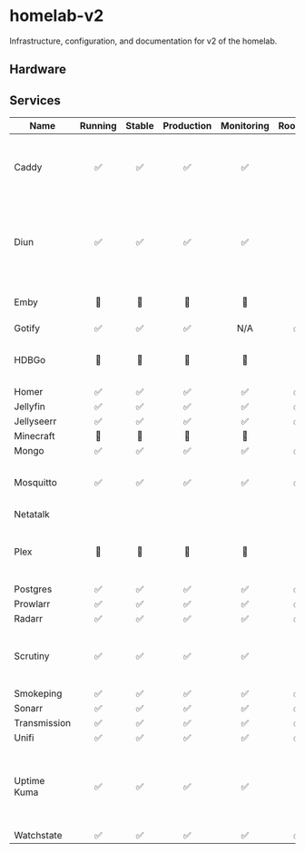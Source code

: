 # homelab-v2

Infrastructure, configuration, and documentation for v2 of the homelab.

## Hardware


## Services

| Name         | Running | Stable | Production | Monitoring | Rootless | Notes                                                   |
|--------------|:-------:|:------:|:----------:|:----------:|:--------:|---------------------------------------------------------|
| Caddy        |    ✅    |   ✅    |     ✅      |     ✅      |    🚫    | `caddy-docker-proxy`, needs Docker socket               |
| Diun         |    ✅    |   ✅    |     ✅      |     ✅      |    🚫    | Needs access to Docker socket, still needs tweaking     |
| Emby         |   🚫    |   🚫   |     🚫     |     🚫     |    🚫    | Will not migrate -> Jellyfin                            |
| Gotify       |    ✅    |   ✅    |     ✅      |    N/A     |    ✅     |                                                         |
| HDBGo        |   🚫    |   🚫   |     🚫     |     🚫     |    🚫    | Will not migrate -> Prowlarr                            |
| Homer        |    ✅    |   ✅    |     ✅      |     ✅      |    ✅     |                                                         |
| Jellyfin     |    ✅    |   ✅    |     ✅      |     ✅      |    ✅     |                                                         |
| Jellyseerr   |    ✅    |   ✅    |     ✅      |     ✅      |    ✅     |                                                         |
| Minecraft    |   🚫    |   🚫   |     🚫     |     🚫     |    🚫    |                                                         |
| Mongo        |    ✅    |   ✅    |     ✅      |     ✅      |    ✅     |                                                         |
| Mosquitto    |    ✅    |   ✅    |     ✅      |     ✅      |    ✅     | Need to point mqtt.schu to new IP                       |
| Netatalk     |         |        |            |            |          |                                                         |
| Plex         |   🚫    |   🚫   |     🚫     |     🚫     |    🚫    | Plex has been great, but time to say bye.               |
| Postgres     |    ✅    |   ✅    |     ✅      |     ✅      |    ✅     |                                                         |
| Prowlarr     |    ✅    |   ✅    |     ✅      |     ✅      |    ✅     |                                                         |
| Radarr       |    ✅    |   ✅    |     ✅      |     ✅      |    ✅     |                                                         |
| Scrutiny     |    ✅    |   ✅    |     ✅      |     ✅      |    🚫    | Can't run rootless, SMART requires root                 | 
| Smokeping    |    ✅    |   ✅    |     ✅      |     ✅      |    ✅     |                                                         |
| Sonarr       |    ✅    |   ✅    |     ✅      |     ✅      |    ✅     |                                                         |
| Transmission |    ✅    |   ✅    |     ✅      |     ✅      |    ✅     |                                                         |
| Unifi        |    ✅    |   ✅    |     ✅      |     ✅      |    ✅     |                                                         |
| Uptime Kuma  |    ✅    |   ✅    |     ✅      |     ✅      |    🚫    | Not easy to run rootless, needs access to Docker socket |
| Watchstate   |    ✅    |   ✅    |     ✅      |     ✅      |    ✅     |                                                         |
